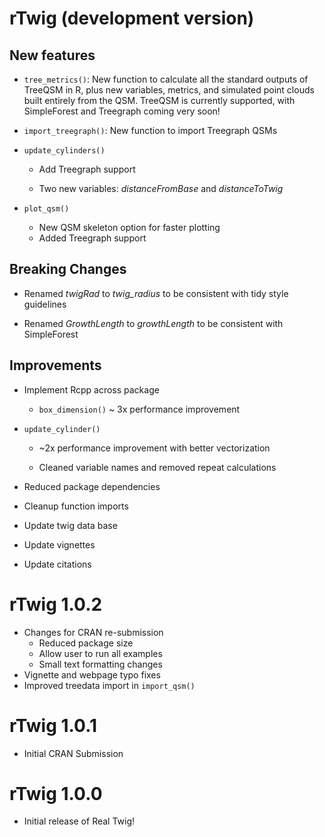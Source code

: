 # rTwig (development version)

## New features

-   `tree_metrics()`: New function to calculate all the standard outputs of TreeQSM in R, plus new variables, metrics, and simulated point clouds built entirely from the QSM. TreeQSM is currently supported, with SimpleForest and Treegraph coming very soon!

-   `import_treegraph()`: New function to import Treegraph QSMs

-   `update_cylinders()`

    -   Add Treegraph support

    -   Two new variables: *distanceFromBase* and *distanceToTwig*

-   `plot_qsm()`

    -   New QSM skeleton option for faster plotting
    -   Added Treegraph support

## Breaking Changes

-   Renamed *twigRad* to *twig_radius* to be consistent with tidy style guidelines

-   Renamed *GrowthLength* to *growthLength* to be consistent with SimpleForest

## Improvements

-   Implement Rcpp across package

    -   `box_dimension()` \~ 3x performance improvement

-   `update_cylinder()`

    -   \~2x performance improvement with better vectorization

    -   Cleaned variable names and removed repeat calculations

-   Reduced package dependencies

-   Cleanup function imports

-   Update twig data base

-   Update vignettes

-   Update citations

# rTwig 1.0.2

-   Changes for CRAN re-submission
    -   Reduced package size
    -   Allow user to run all examples
    -   Small text formatting changes
-   Vignette and webpage typo fixes
-   Improved treedata import in `import_qsm()`

# rTwig 1.0.1

-   Initial CRAN Submission

# rTwig 1.0.0

-   Initial release of Real Twig!
